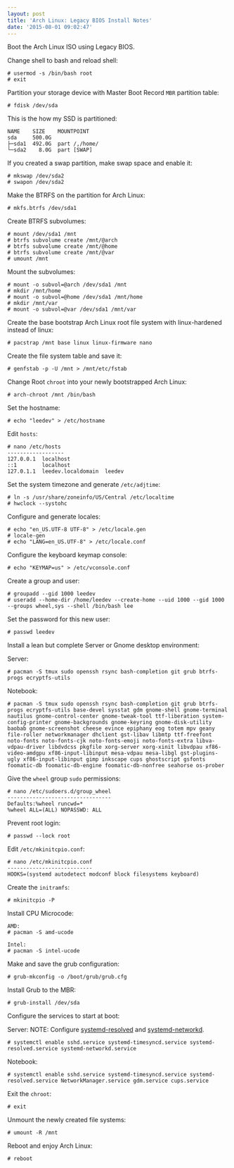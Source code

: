 ```yaml
---
layout: post
title: 'Arch Linux: Legacy BIOS Install Notes'
date: '2015-08-01 09:02:47'
---
```


Boot the Arch Linux ISO using Legacy BIOS.

Change shell to bash and reload shell:

```
# usermod -s /bin/bash root
# exit
```

Partition your storage device with Master Boot Record `MBR` partition table:

```
# fdisk /dev/sda
```

This is the how my SSD is partitioned:

```
NAME    SIZE    MOUNTPOINT
sda     500.0G
├─sda1  492.0G  part /,/home/
└─sda2    8.0G  part [SWAP]
```

If you created a swap partition, make swap space and enable it:

```
# mkswap /dev/sda2
# swapon /dev/sda2
```

Make the BTRFS on the partition for Arch Linux:

```
# mkfs.btrfs /dev/sda1
```

Create BTRFS subvolumes:

```
# mount /dev/sda1 /mnt
# btrfs subvolume create /mnt/@arch
# btrfs subvolume create /mnt/@home
# btrfs subvolume create /mnt/@var
# umount /mnt
```

Mount the subvolumes:

```
# mount -o subvol=@arch /dev/sda1 /mnt
# mkdir /mnt/home
# mount -o subvol=@home /dev/sda1 /mnt/home
# mkdir /mnt/var
# mount -o subvol=@var /dev/sda1 /mnt/var
```

Create the base bootstrap Arch Linux root file system with linux-hardened instead of linux:

```
# pacstrap /mnt base linux linux-firmware nano
```

Create the file system table and save it:

```
# genfstab -p -U /mnt > /mnt/etc/fstab
```

Change Root `chroot` into your newly bootstrapped Arch Linux:

```
# arch-chroot /mnt /bin/bash
```

Set the hostname:

```
# echo "leedev" > /etc/hostname
```

Edit `hosts`:

```
# nano /etc/hosts
------------------
127.0.0.1  localhost
::1        localhost
127.0.1.1  leedev.localdomain  leedev
```

Set the system timezone and generate `/etc/adjtime`:

```
# ln -s /usr/share/zoneinfo/US/Central /etc/localtime
# hwclock --systohc
```

Configure and generate locales:

```
# echo "en_US.UTF-8 UTF-8" > /etc/locale.gen
# locale-gen
# echo "LANG=en_US.UTF-8" > /etc/locale.conf
```

Configure the keyboard keymap console:

```
# echo "KEYMAP=us" > /etc/vconsole.conf
```

Create a group and user:

```
# groupadd --gid 1000 leedev
# useradd --home-dir /home/leedev --create-home --uid 1000 --gid 1000 --groups wheel,sys --shell /bin/bash lee
```

Set the password for this new user:

```
# passwd leedev
```

Install a lean but complete Server or Gnome desktop environment:

Server:

```
# pacman -S tmux sudo openssh rsync bash-completion git grub btrfs-progs ecryptfs-utils
```

Notebook:

```
# pacman -S tmux sudo openssh rsync bash-completion git grub btrfs-progs ecryptfs-utils base-devel sysstat gdm gnome-shell gnome-terminal nautilus gnome-control-center gnome-tweak-tool ttf-liberation system-config-printer gnome-backgrounds gnome-keyring gnome-disk-utility baobab gnome-screenshot cheese evince epiphany eog totem mpv geany file-roller networkmanager dhclient gst-libav libmtp ttf-freefont noto-fonts noto-fonts-cjk noto-fonts-emoji noto-fonts-extra libva-vdpau-driver libdvdcss pkgfile xorg-server xorg-xinit libvdpau xf86-video-amdgpu xf86-input-libinput mesa-vdpau mesa-libgl gst-plugins-ugly xf86-input-libinput gimp inkscape cups ghostscript gsfonts foomatic-db foomatic-db-engine foomatic-db-nonfree seahorse os-prober
```

Give the `wheel` group `sudo` permissions:

```
# nano /etc/sudoers.d/group_wheel
---------------------------------
Defaults:%wheel runcwd=*
%wheel ALL=(ALL) NOPASSWD: ALL
```

Prevent root login:

```
# passwd --lock root
```

Edit `/etc/mkinitcpio.conf`:

```
# nano /etc/mkinitcpio.conf
---------------------------
HOOKS=(systemd autodetect modconf block filesystems keyboard)
```

Create the `initramfs`:

```
# mkinitcpio -P
```

Install CPU Microcode:

```
AMD:
# pacman -S amd-ucode

Intel:
# pacman -S intel-ucode
```

Make and save the grub configuration:

```
# grub-mkconfig -o /boot/grub/grub.cfg
```

Install Grub to the MBR:

```
# grub-install /dev/sda
```

Configure the services to start at boot:

Server:
NOTE: Configure [systemd-resolved](https://wiki.archlinux.org/index.php/Systemd-resolved) and [systemd-networkd](https://wiki.archlinux.org/index.php/Systemd-networkd).

```
# systemctl enable sshd.service systemd-timesyncd.service systemd-resolved.service systemd-networkd.service
```

Notebook:

```
# systemctl enable sshd.service systemd-timesyncd.service systemd-resolved.service NetworkManager.service gdm.service cups.service
```

Exit the `chroot`:

```
# exit
```

Unmount the newly created file systems:

```
# umount -R /mnt
```

Reboot and enjoy Arch Linux:

```
# reboot
```
